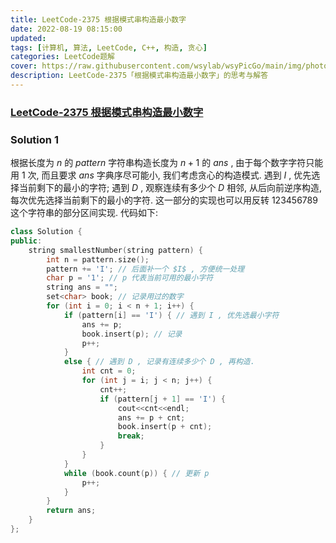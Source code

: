 ```yaml
---
title: LeetCode-2375 根据模式串构造最小数字 
date: 2022-08-19 08:15:00
updated:
tags: [计算机, 算法, LeetCode, C++, 构造, 贪心]
categories: LeetCode题解
cover: https://raw.githubusercontent.com/wsylab/wsyPicGo/main/img/photo-1507720708252-1ddeb1dbff34
description: LeetCode-2375「根据模式串构造最小数字」的思考与解答
---
```

### [LeetCode-2375 根据模式串构造最小数字](https://leetcode.cn/problems/construct-smallest-number-from-di-string/)

### Solution 1
根据长度为 $n$ 的 $pattern$ 字符串构造长度为 $n + 1$ 的 $ans$ , 由于每个数字字符只能用 $1$ 次, 而且要求 $ans$ 字典序尽可能小, 我们考虑贪心的构造模式. 遇到 $I$ , 优先选择当前剩下的最小的字符; 遇到 $D$ , 观察连续有多少个 $D$ 相邻, 从后向前逆序构造, 每次优先选择当前剩下的最小的字符. 这一部分的实现也可以用反转 $123456789$ 这个字符串的部分区间实现.
代码如下:
```C++
class Solution {
public:
    string smallestNumber(string pattern) {
        int n = pattern.size();
        pattern += 'I'; // 后面补一个 $I$ , 方便统一处理
        char p = '1'; // p 代表当前可用的最小字符
        string ans = "";
        set<char> book; // 记录用过的数字
        for (int i = 0; i < n + 1; i++) {
            if (pattern[i] == 'I') { // 遇到 I , 优先选最小字符
                ans += p;
                book.insert(p); // 记录
                p++;
            }
            else { // 遇到 D , 记录有连续多少个 D , 再构造.
                int cnt = 0;
                for (int j = i; j < n; j++) {
                    cnt++;
                    if (pattern[j + 1] == 'I') {
                        cout<<cnt<<endl;
                        ans += p + cnt;
                        book.insert(p + cnt);
                        break;
                    }
                }
            }
            while (book.count(p)) { // 更新 p
                p++;
            }
        }
        return ans;
    }
};
```